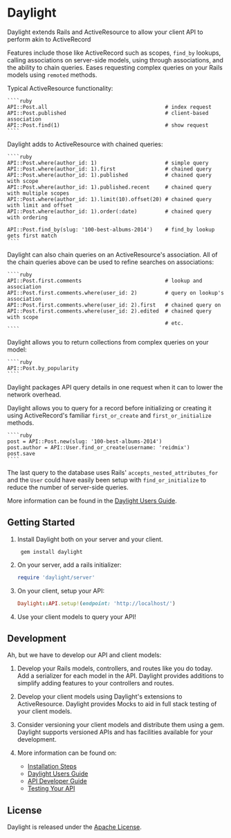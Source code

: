 # Daylight

Daylight extends Rails and ActiveResource to allow your client API to perform
akin to ActiveRecord

Features include those like ActiveRecord such as scopes, `find_by` lookups,
calling associations on  server-side models, using through associations, and
the ability to chain queries.  Eases requesting complex queries on your Rails
models using `remoted` methods.

Typical ActiveResource functionality:

    ````ruby
    API::Post.all                                      # index request
    API::Post.published                                # client-based association
    API::Post.find(1)                                  # show request
    ````

Daylight adds to ActiveResource with chained queries:

    ````ruby
    API::Post.where(author_id: 1)                      # simple query
    API::Post.where(author_id: 1).first                # chained query
    API::Post.where(author_id: 1).published            # chained query with scope
    API::Post.where(author_id: 1).published.recent     # chained query with multiple scopes
    API::Post.where(author_id: 1).limit(10).offset(20) # chained query with limit and offset
    API::Post.where(author_id: 1).order(:date)         # chained query with ordering

    API::Post.find_by(slug: '100-best-albums-2014')    # find_by lookup gets first match
    ````

Daylight can also chain queries on an ActiveResource's association.  All of the
chain queries above can be used to refine searches on associations:

    ````ruby
    API::Post.first.comments                           # lookup and association
    API::Post.first.comments.where(user_id: 2)         # query on lookup's association
    API::Post.first.comments.where(user_id: 2).first   # chained query on
    API::Post.first.comments.where(user_id: 2).edited  # chained query with scope
                                                       # etc.
    ````

Daylight allows you to return collections from complex queries on your model:

    ````ruby
    API::Post.by_popularity
    ````

Daylight packages API query details in one request when it can to lower
the network overhead.

Daylight allows you to query for a record before initializing or creating it
using ActiveRecord's familiar `first_or_create` and `first_or_initialize`
methods.

    ````ruby
    post = API::Post.new(slug: '100-best-albums-2014')
    post.author = API::User.find_or_create(username: 'reidmix')
    post.save
    ````

The last query to the database uses Rails' `accepts_nested_attributes_for`
and the `User` could have easily been setup with `find_or_initialize` to
reduce the number of server-side queries.

More information can be found in the [Daylight Users Guide](doc/guide.md).

## Getting Started

1. Install Daylight both on your server and your client.

        gem install daylight

2. On your server, add a rails initializer:

    ````ruby
    require 'daylight/server'
    ````

3. On your client, setup your API:

    ````ruby
    Daylight::API.setup!(endpoint: 'http://localhost/')
    ````

4. Use your client models to query your API!

## Development

Ah, but we have to develop our API and client models:

1. Develop your Rails models, controllers, and routes like you do today.  Add
   a serializer for each model in the API.  Daylight provides additions to
   simplify adding features to your controllers and routes.

2. Develop your client models using Daylight's extensions to ActiveResource.
   Daylight provides Mocks to aid in full stack testing of your client models.

3. Consider versioning your client models and distribute them using a gem.
   Daylight supports versioned APIs and has facilities available for your
   development.

4. More information can be found on:
    * [Installation Steps](doc/install.md)
    * [Daylight Users Guide](doc/guide.md)
    * [API Developer Guide](doc/develop.md)
    * [Testing Your API](doc/api_mock.md)

## License

Daylight is released under the [Apache License](http://www.apache.org/licenses/LICENSE-2.0).
